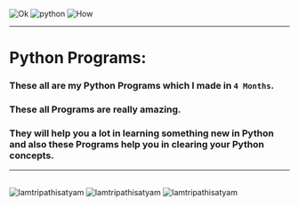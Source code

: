 ![Ok](https://forthebadge.com/images/badges/for-you.svg)
![python](http://ForTheBadge.com/images/badges/made-with-python.svg)
![How](https://forthebadge.com/images/badges/built-by-developers.svg)
________________________________
# Python Programs:
### These all are my Python Programs which I made in `4 Months`.
### These all Programs are really amazing.
### They will help you a lot in learning something new in Python and also these Programs help you in clearing your Python concepts.
_______________________________
<br/>
<img src="https://badges.pufler.dev/visits/Iamtripathisatyam/Python-Programs?style=for-the-badge&logo=github&logoColor=yellow" alt=Iamtripathisatyam />
<img src="https://badges.pufler.dev/updated/Iamtripathisatyam/Python-Programs?style=for-the-badge&logo=github&logoColor=yellow" alt=Iamtripathisatyam />
<img src="https://badges.pufler.dev/created/Iamtripathisatyam/Python-Programs?style=for-the-badge&logo=github&logoColor=yellow" alt=Iamtripathisatyam />


